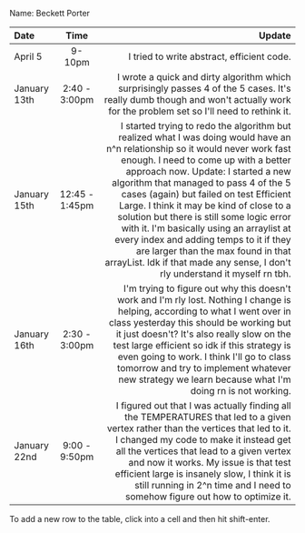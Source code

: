 Name: Beckett Porter

| Date         |      Time      |                                                                                                                                                                                                                                                                                                                                                                                                                                                                                                                                                                                                    Update |
|:-------------|:--------------:|----------------------------------------------------------------------------------------------------------------------------------------------------------------------------------------------------------------------------------------------------------------------------------------------------------------------------------------------------------------------------------------------------------------------------------------------------------------------------------------------------------------------------------------------------------------------------------------------------------:|
| April 5      |     9-10pm     |                                                                                                                                                                                                                                                                                                                                                                                                                                                                                                                                                                I tried to write abstract, efficient code. |
| January 13th | 2:40 - 3:00pm  |                                                                                                                                                                                                                                                                                                                                                                                                                           I wrote a quick and dirty algorithm which surprisingly passes 4 of the 5 cases. It's really dumb though and won't actually work for the problem set so I'll need to rethink it. |
| January 15th | 12:45 - 1:45pm | I started trying to redo the algorithm but realized what I was doing would have an n^n relationship so it would never work fast enough. I need to come up with a better approach now. Update: I started a new algorithm that managed to pass 4 of the 5 cases (again) but failed on test Efficient Large. I think it may be kind of close to a solution but there is still some logic error with it. I'm basically using an arraylist at every index and adding temps to it if they are larger than the max found in that arrayList. Idk if that made any sense, I don't rly understand it myself rn tbh. |
| January 16th | 2:30 - 3:00pm  |                                                                                                                                                                               I'm trying to figure out why this doesn't work and I'm rly lost. Nothing I change is helping, according to what I went over in class yesterday this should be working but it just doesn't? It's also really slow on the test large efficient so idk if this strategy is even going to work. I think I'll go to class tomorrow and try to implement whatever new strategy we learn because what I'm doing rn is not working. |
| January 22nd | 9:00 - 9:50pm  |                                                                                                                                                                                                           I figured out that I was actually finding all the TEMPERATURES that led to a given vertex rather than the vertices that led to it. I changed my code to make it instead get all the vertices that lead to a given vertex and now it works. My issue is that test efficient large is insanely slow, I think it is still running in 2^n time and I need to somehow figure out how to optimize it. |


To add a new row to the table, click into a cell and then hit shift-enter.